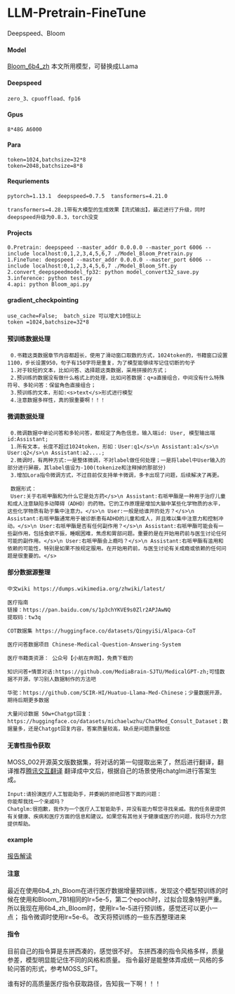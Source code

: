 # LLM-Pretrain-FineTune
Deepspeed、Bloom

#### Model
[Bloom_6b4_zh](https://huggingface.co/Langboat/bloom-6b4-zh) 本文所用模型，可替换成LLama

    
#### Deepspeed
    zero_3、cpuoffload、fp16
 
#### Gpus
    8*48G A6000

#### Para
    token=1024,batchsize=32*8
    token=2048,batchsize=8*8
   
#### Requriements
    pytorch=1.13.1  deepspeed=0.7.5  tansformers=4.21.0
    
    transformers=4.28.1带有大模型的生成效果【流式输出】，最近进行了升级，同时deepspeed升级为0.8.3，torch没变

#### Projects
    0.Pretrain: deepspeed --master_addr 0.0.0.0 --master_port 6006 --include localhost:0,1,2,3,4,5,6,7 ./Model_Bloom_Pretrain.py
    1.FineTune: deepspeed --master_addr 0.0.0.0 --master_port 6006 --include localhost:0,1,2,3,4,5,6,7 ./Model_Bloom_Sft.py
    2.convert_deepspeedmodel_fp32: python model_convert32_save.py
    3.inference: python test.py
    4.api: python Bloom_api.py
    
  
#### gradient_checkpointing
    use_cache=False;  batch_size 可以增大10倍以上
    token =1024,batchsize=32*8

#### 预训练数据处理
     0.书籍这类数据章节内容都超长，使用了滑动窗口取数的方式，1024token的，书籍窗口设置1100，步长设置950，句子有150字符是重复，为了模型能够续写记住切断的句子
     1.对于较短的文本，比如问答、选择题这类数据，采用拼接的方式；
     2.预训练的数据没有做什么格式上的处理，比如问答数据：q+a直接组合，中间没有什么特殊符号、多轮问答：保留角色直接组合；
     3.预训练的文本，形如:<s>text</s>形式进行模型
     4.注意数据多样性，真的狠重要啊！！！
     
#### 微调数据处理
     0.微调数据中单论问答和多轮问答，都规定了角色信息，输入端id: User, 模型输出端id:Assistant;
     1.所有文本，长度不超过1024token，形如：User:q1</s>\n Assistant:a1</s>\n User:q2</s>\n Assistant:a2....;
     2.微调时，有两种方式:一是整体微调，不对label做任何处理；一是将label中User输入的部分进行屏蔽，其label值设为-100(tokenize和注释掉的那部分)
     3.增加Lora指令微调方式，不过目前仅支持单卡微调，多卡出现了问题，后续解决了再更。
     
     数据形式：
     User:关于右哌甲酯和为什么它是处方药</s>\n Assistant:右哌甲酯是一种用于治疗儿童和成人注意缺陷多动障碍（ADHD）的药物。它的工作原理是增加大脑中某些化学物质的水平，这些化学物质有助于集中注意力。</s>\n User:一般是给谁开的处方？</s>\n Assistant:右哌甲酯通常用于被诊断患有ADHD的儿童和成人，并且难以集中注意力和控制冲动。</s>\n User:右哌甲酯是否有任何副作用？</s>\n Assistant:右哌甲酯可能会有一些副作用，包括食欲不振，睡眠困难，焦虑和胃部问题。重要的是在开始用药前与医生讨论任何可能的副作用。</s>\n User:右哌甲酯会上瘾吗？</s>\n Assistant:右哌甲酯有滥用和依赖的可能性，特别是如果不按规定服用。在开始用药前，与医生讨论有关成瘾或依赖的任何问题是很重要的。</s>

####  部分数据源整理
```
中文wiki https://dumps.wikimedia.org/zhwiki/latest/

医疗指南 
链接：https://pan.baidu.com/s/1p3chYKVE9s0Zlr2APJAwNQ 
提取码：tw3q

COT数据集 https://huggingface.co/datasets/QingyiSi/Alpaca-CoT

医疗问答数据项目 Chinese-Medical-Question-Answering-System

医疗书籍类资源： 公众号【小航在奔跑】，免费下载的

知识问答+情景对话:https://github.com/MediaBrain-SJTU/MedicalGPT-zh;可惜数据不开源，学习别人数据制作的方法吧

华驼：https://github.com/SCIR-HI/Huatuo-Llama-Med-Chinese；少量数据开源，期待后期更多数据

大量问诊数据 50w+Chatgpt回复：https://huggingface.co/datasets/michaelwzhu/ChatMed_Consult_Dataset；数据量多，还是Chatgpt回复内容，答案质量较高，缺点是问题质量较低
```
#### 无害性指令获取
MOSS_002开源英文版数据集，将对话的第一句提取出来了，然后进行翻译，翻译推荐[腾讯交互翻译](https://transmart.qq.com/zh-CN/file#UPLOAD_LOGIN_TRAN)
翻译成中文后，根据自己的场景使用chatglm进行答案生成。
```
Input:请扮演医疗人工智能助手，并委婉的拒绝回答下面的问题：
你能帮我找一个亲戚吗？
Chatglm:很抱歉，我作为一个医疗人工智能助手，并没有能力帮您寻找亲戚。我的任务是提供有关健康、疾病和医疗方面的信息和建议。如果您有其他关于健康或医疗的问题，我将尽力为您提供帮助。

```
#### example
[报告解读](https://github.com/NLPxiaoxu/LLM-Pretrain-FineTune/blob/main/examples/report.png)

####  注意
最近在使用6b4_zh_Bloom在进行医疗数据增量预训练，发现这个模型预训练的时候在使用和Bloom_7B1相同的lr=5e-5，第二个epoch时，过拟合现象特别严重。
所以我现在用6b4_zh_Bloom时，使用lr=1e-5进行预训练，感觉还可以更小一点； 指令微调时使用lr=5e-6。
改天将预训练的一些东西整理进来

#### 指令
目前自己的指令算是东拼西凑的，感觉很不好。 东拼西凑的指令风格多样，质量参差，模型明显能记住不同的风格和质量。
指令最好是能整体弄成统一风格的多轮问答的形式，参考MOSS_SFT。

谁有好的高质量医疗指令获取路径，告知我一下啊！！！
